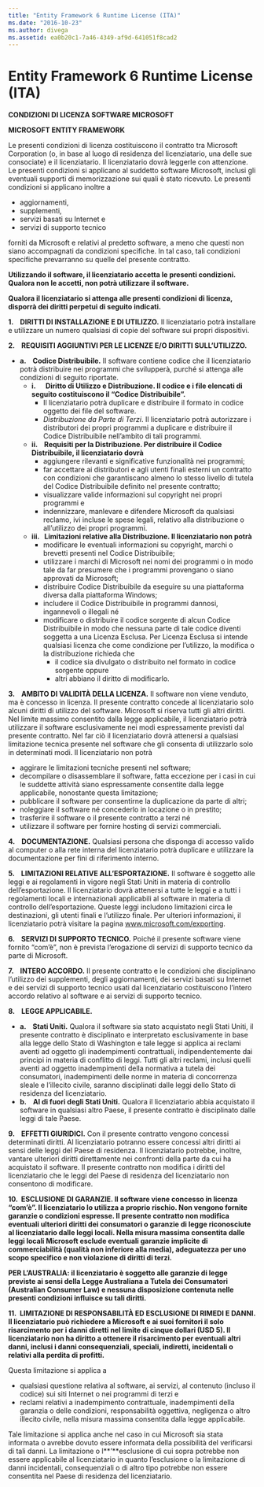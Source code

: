 ```yaml
---
title: "Entity Framework 6 Runtime License (ITA)"
ms.date: "2016-10-23"
ms.author: divega
ms.assetid: ea0b20c1-7a46-4349-af9d-641051f8cad2
---
```

# Entity Framework 6 Runtime License (ITA)
**CONDIZIONI DI LICENZA SOFTWARE MICROSOFT**

**MICROSOFT ENTITY FRAMEWORK**

Le presenti condizioni di licenza costituiscono il contratto tra Microsoft Corporation (o, in base al luogo di residenza del licenziatario, una delle sue consociate) e il licenziatario. Il licenziatario dovrà leggerle con attenzione. Le presenti condizioni si applicano al suddetto software Microsoft, inclusi gli eventuali supporti di memorizzazione sui quali è stato ricevuto. Le presenti condizioni si applicano inoltre a

-   aggiornamenti,
-   supplementi,
-   servizi basati su Internet e
-   servizi di supporto tecnico

forniti da Microsoft e relativi al predetto software, a meno che questi non siano accompagnati da condizioni specifiche. In tal caso, tali condizioni specifiche prevarranno su quelle del presente contratto.

**Utilizzando il software, il licenziatario accetta le presenti condizioni. Qualora non le accetti, non potrà utilizzare il software.**

**Qualora il licenziatario si attenga alle presenti condizioni di licenza, disporrà dei diritti perpetui di seguito indicati.**

**1.    DIRITTI DI INSTALLAZIONE E DI UTILIZZO.** Il licenziatario potrà installare e utilizzare un numero qualsiasi di copie del software sui propri dispositivi.

**2.    REQUISITI AGGIUNTIVI PER LE LICENZE E/O DIRITTI SULL’UTILIZZO.**

-   **a.    Codice Distribuibile.** Il software contiene codice che il licenziatario potrà distribuire nei programmi che svilupperà, purché si attenga alle condizioni di seguito riportate.
    -   **i.      Diritto di Utilizzo e Distribuzione. Il codice e i file elencati di seguito costituiscono il “Codice Distribuibile”.**
        -   Il licenziatario potrà duplicare e distribuire il formato in codice oggetto dei file del software.
        -   *Distribuzione da Parte di Terzi*. Il licenziatario potrà autorizzare i distributori dei propri programmi a duplicare e distribuire il Codice Distribuibile nell’ambito di tali programmi.
    -   **ii.    Requisiti per la Distribuzione. Per distribuire il Codice Distribuibile, il licenziatario dovrà**
        -   aggiungere rilevanti e significative funzionalità nei programmi;
        -   far accettare ai distributori e agli utenti finali esterni un contratto con condizioni che garantiscano almeno lo stesso livello di tutela del Codice Distribuibile definito nel presente contratto;
        -   visualizzare valide informazioni sul copyright nei propri programmi e
        -   indennizzare, manlevare e difendere Microsoft da qualsiasi reclamo, ivi incluse le spese legali, relativo alla distribuzione o all’utilizzo dei propri programmi.
    -   **iii.   Limitazioni relative alla Distribuzione. Il licenziatario non potrà**
        -   modificare le eventuali informazioni su copyright, marchi o brevetti presenti nel Codice Distribuibile;
        -   utilizzare i marchi di Microsoft nei nomi dei programmi o in modo tale da far presumere che i programmi provengano o siano approvati da Microsoft;
        -   distribuire Codice Distribuibile da eseguire su una piattaforma diversa dalla piattaforma Windows;
        -   includere il Codice Distribuibile in programmi dannosi, ingannevoli o illegali né
        -   modificare o distribuire il codice sorgente di alcun Codice Distribuibile in modo che nessuna parte di tale codice diventi soggetta a una Licenza Esclusa. Per Licenza Esclusa si intende qualsiasi licenza che come condizione per l’utilizzo, la modifica o la distribuzione richieda che
            -   il codice sia divulgato o distribuito nel formato in codice sorgente oppure
            -   altri abbiano il diritto di modificarlo.

**3.    AMBITO DI VALIDITÀ DELLA LICENZA.** Il software non viene venduto, ma è concesso in licenza. Il presente contratto concede al licenziatario solo alcuni diritti di utilizzo del software. Microsoft si riserva tutti gli altri diritti. Nel limite massimo consentito dalla legge applicabile, il licenziatario potrà utilizzare il software esclusivamente nei modi espressamente previsti dal presente contratto. Nel far ciò il licenziatario dovrà attenersi a qualsiasi limitazione tecnica presente nel software che gli consenta di utilizzarlo solo in determinati modi. Il licenziatario non potrà

-   aggirare le limitazioni tecniche presenti nel software;
-   decompilare o disassemblare il software, fatta eccezione per i casi in cui le suddette attività siano espressamente consentite dalla legge applicabile, nonostante questa limitazione;
-   pubblicare il software per consentirne la duplicazione da parte di altri;
-   noleggiare il software né concederlo in locazione o in prestito;
-   trasferire il software o il presente contratto a terzi né
-   utilizzare il software per fornire hosting di servizi commerciali.

**4.    DOCUMENTAZIONE.** Qualsiasi persona che disponga di accesso valido al computer o alla rete interna del licenziatario potrà duplicare e utilizzare la documentazione per fini di riferimento interno.

**5.    LIMITAZIONI RELATIVE ALL’ESPORTAZIONE.** Il software è soggetto alle leggi e ai regolamenti in vigore negli Stati Uniti in materia di controllo dell’esportazione. Il licenziatario dovrà attenersi a tutte le leggi e a tutti i regolamenti locali e internazionali applicabili al software in materia di controllo dell’esportazione. Queste leggi includono limitazioni circa le destinazioni, gli utenti finali e l’utilizzo finale. Per ulteriori informazioni, il licenziatario potrà visitare la pagina www.microsoft.com/exporting.

**6.    SERVIZI DI SUPPORTO TECNICO.** Poiché il presente software viene fornito “com’è”, non è prevista l’erogazione di servizi di supporto tecnico da parte di Microsoft.

**7.    INTERO ACCORDO.** Il presente contratto e le condizioni che disciplinano l’utilizzo dei supplementi, degli aggiornamenti, dei servizi basati su Internet e dei servizi di supporto tecnico usati dal licenziatario costituiscono l’intero accordo relativo al software e ai servizi di supporto tecnico.

**8.    LEGGE APPLICABILE.**

-   **a.    Stati Uniti.** Qualora il software sia stato acquistato negli Stati Uniti, il presente contratto è disciplinato e interpretato esclusivamente in base alla legge dello Stato di Washington e tale legge si applica ai reclami aventi ad oggetto gli inadempimenti contrattuali, indipendentemente dai principi in materia di conflitto di leggi. Tutti gli altri reclami, inclusi quelli aventi ad oggetto inadempimenti della normativa a tutela dei consumatori, inadempimenti delle norme in materia di concorrenza sleale e l’illecito civile, saranno disciplinati dalle leggi dello Stato di residenza del licenziatario.
-   **b.    Al di fuori degli Stati Uniti.** Qualora il licenziatario abbia acquistato il software in qualsiasi altro Paese, il presente contratto è disciplinato dalle leggi di tale Paese.

**9.    EFFETTI GIURIDICI.** Con il presente contratto vengono concessi determinati diritti. Al licenziatario potranno essere concessi altri diritti ai sensi delle leggi del Paese di residenza. Il licenziatario potrebbe, inoltre, vantare ulteriori diritti direttamente nei confronti della parte da cui ha acquistato il software. Il presente contratto non modifica i diritti del licenziatario che le leggi del Paese di residenza del licenziatario non consentono di modificare.

**10.  ESCLUSIONE DI GARANZIE. Il software viene concesso in licenza “com’è”. Il licenziatario lo utilizza a proprio rischio. Non vengono fornite garanzie o condizioni espresse. Il presente contratto non modifica eventuali ulteriori diritti dei consumatori o garanzie di legge riconosciute al licenziatario dalle leggi locali. Nella misura massima consentita dalle leggi locali Microsoft esclude eventuali garanzie implicite di commerciabilità (qualità non inferiore alla media), adeguatezza per uno scopo specifico e non violazione di diritti di terzi.**

**PER L’AUSTRALIA: il licenziatario è soggetto alle garanzie di legge previste ai sensi della Legge Australiana a Tutela dei Consumatori (Australian Consumer Law) e nessuna disposizione contenuta nelle presenti condizioni influisce su tali diritti.**

**11.  LIMITAZIONE DI RESPONSABILITÀ ED ESCLUSIONE DI RIMEDI E DANNI. Il licenziatario può richiedere a Microsoft e ai suoi fornitori il solo risarcimento per i danni diretti nel limite di cinque dollari (USD 5). Il licenziatario non ha diritto a ottenere il risarcimento per eventuali altri danni, inclusi i danni consequenziali, speciali, indiretti, incidentali o relativi alla perdita di profitti.**

Questa limitazione si applica a

-   qualsiasi questione relativa al software, ai servizi, al contenuto (incluso il codice) sui siti Internet o nei programmi di terzi e
-   reclami relativi a inadempimento contrattuale, inadempimenti della garanzia o delle condizioni, responsabilità oggettiva, negligenza o altro illecito civile, nella misura massima consentita dalla legge applicabile.

Tale limitazione si applica anche nel caso in cui Microsoft sia stata informata o avrebbe dovuto essere informata della possibilità del verificarsi di tali danni. La limitazione o l**’**esclusione di cui sopra potrebbe non essere applicabile al licenziatario in quanto l’esclusione o la limitazione di danni incidentali, consequenziali o di altro tipo potrebbe non essere consentita nel Paese di residenza del licenziatario.
